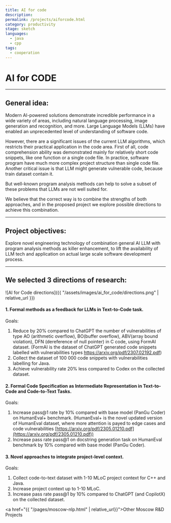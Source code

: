 ```yaml
---
title: AI for code
description: 
permalink: /projects/aiforcode.html
category: productivity
stage: sketch
languages: 
  - java
  - cpp
tags:
  - cooperation
---
```


# AI for CODE
---
## General idea:
Modern AI-powered solutions demonstrate incredible performance in a wide variety of areas, including natural language processing, image generation and recognition, and more. Large Language Models (LLMs) have enabled an unprecedented level of understanding of software code. 

However, there are a significant issues of the current LLM algorithms, which restricts their practical application in the code area. 
First of all, code comprehension ability was demonstrated mainly for relatively short code snippets, like one function or a single code file. In practice, software program have much more complex project structure than single code file.
Another critical issue is that LLM might generate vulnerable code, because train dataset contain it.

But well-known program analysis methods can help to solve a subset of these problems that LLMs are not well suited for.

We believe that the correct way is to combine the strengths of both approaches, and in the proposed project we explore possible directions to achieve this combination.

---

## Project objectives:
Explore novel engineering technology of combination general AI LLM with program analysis methods as killer enhancement, to lift the availability of LLM tech and application on actual large scale software development process.

---

## We selected 3 directions of research:


![AI for Code directions]({{ "/assets/images/ai_for_code/directions.png" | relative_url }})



#### 1. Formal methods as a feedback for LLMs in Text-to-Code task.
Goals:
1.	Reduce by 20% compared to ChatGPT the number of vulnerabilities of type AO (arithmetic overflow), BO(buffer overflow), ABV(array bound violation), DFN (dereference of null pointer) in C code, using FormAI dataset. (FormAI is the dataset of ChatGPT generated code snippets labelled with vulnerabilities types https://arxiv.org/pdf/2307.02192.pdf)
2.	Collect the dataset of 100 000 code snippets with vulnerabilities labelling for Java.
3.	Achieve vulnerability rate 20% less compared to Codex on the collected dataset.

#### 2. Formal Code Specification as Intermediate Representation in Text-to-Code and Code-to-Text Tasks.
Goals:
1.	Increase pass@1 rate by 10% compared with base model (PanGu Coder) on HumanEval+ benchmark. (HumanEval+ is the novel updated version of HumanEval dataset, where more attention is payed to edge cases and code vulnerabilities [https://arxiv.org/pdf/2305.01210.pdf](https://arxiv.org/pdf/2305.01210.pdf))
2.	Increase pass rate pass@1 on docstring generation task on HumanEval benchmark by 10% compared with base model (PanGu Coder).

#### 3. Novel approaches to integrate project-level context.
Goals:
1.	Collect code-to-text dataset with 1-10 MLoC project context for C++ and Java.
2.	Increase project context up to 1-10 MLoC.
3.	Increase pass rate pass@1 by 10% compared to ChatGPT (and CopilotX) on the collected dataset.

<a href="{{ "/pages/moscow-nlp.html" | relative_url}}">Other Moscow R&D Projects</a>
